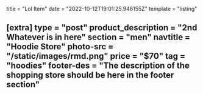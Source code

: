 title = "Lol Item"
date = "2022-10-12T19:01:25.946155Z"
template = "listing"

[extra]
type = "post"
product_description = "2nd Whatever is in here"
section = "men"
navtitle = "Hoodie Store"
photo-src = "/static/images/rmd.png"
price = "$70"
tag = "hoodies"
footer-des = "The description of the shopping store should be here in the footer section"
---

<!-- Ideally, for SEO there should be an image after the first paragraph or two -->
